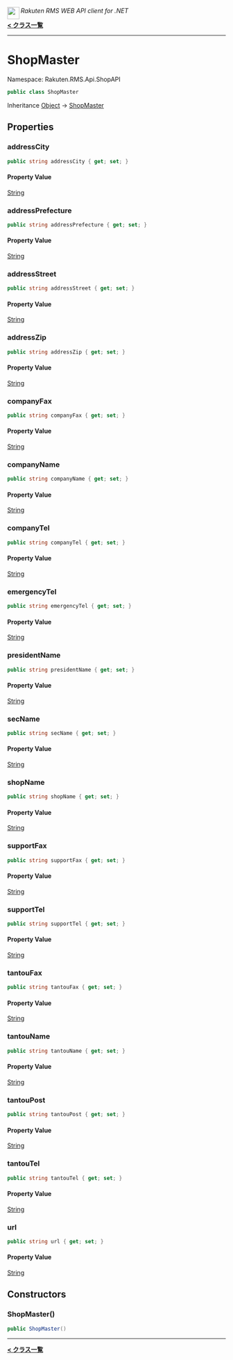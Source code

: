 <img align="left" style="height: 2em;" src="https://webservice.rakuten.co.jp/favicon.ico"><em>Rakuten RMS WEB API client for .NET</em>

[**< クラス一覧**](./)
- - -

# ShopMaster

Namespace: Rakuten.RMS.Api.ShopAPI

```csharp
public class ShopMaster
```

Inheritance [Object](https://docs.microsoft.com/en-us/dotnet/api/system.object) → [ShopMaster](./rakuten.rms.api.shopapi.shopmaster)

## Properties

### <a id="properties-addresscity"/>**addressCity**

```csharp
public string addressCity { get; set; }
```

#### Property Value

[String](https://docs.microsoft.com/en-us/dotnet/api/system.string)<br>

### <a id="properties-addressprefecture"/>**addressPrefecture**

```csharp
public string addressPrefecture { get; set; }
```

#### Property Value

[String](https://docs.microsoft.com/en-us/dotnet/api/system.string)<br>

### <a id="properties-addressstreet"/>**addressStreet**

```csharp
public string addressStreet { get; set; }
```

#### Property Value

[String](https://docs.microsoft.com/en-us/dotnet/api/system.string)<br>

### <a id="properties-addresszip"/>**addressZip**

```csharp
public string addressZip { get; set; }
```

#### Property Value

[String](https://docs.microsoft.com/en-us/dotnet/api/system.string)<br>

### <a id="properties-companyfax"/>**companyFax**

```csharp
public string companyFax { get; set; }
```

#### Property Value

[String](https://docs.microsoft.com/en-us/dotnet/api/system.string)<br>

### <a id="properties-companyname"/>**companyName**

```csharp
public string companyName { get; set; }
```

#### Property Value

[String](https://docs.microsoft.com/en-us/dotnet/api/system.string)<br>

### <a id="properties-companytel"/>**companyTel**

```csharp
public string companyTel { get; set; }
```

#### Property Value

[String](https://docs.microsoft.com/en-us/dotnet/api/system.string)<br>

### <a id="properties-emergencytel"/>**emergencyTel**

```csharp
public string emergencyTel { get; set; }
```

#### Property Value

[String](https://docs.microsoft.com/en-us/dotnet/api/system.string)<br>

### <a id="properties-presidentname"/>**presidentName**

```csharp
public string presidentName { get; set; }
```

#### Property Value

[String](https://docs.microsoft.com/en-us/dotnet/api/system.string)<br>

### <a id="properties-secname"/>**secName**

```csharp
public string secName { get; set; }
```

#### Property Value

[String](https://docs.microsoft.com/en-us/dotnet/api/system.string)<br>

### <a id="properties-shopname"/>**shopName**

```csharp
public string shopName { get; set; }
```

#### Property Value

[String](https://docs.microsoft.com/en-us/dotnet/api/system.string)<br>

### <a id="properties-supportfax"/>**supportFax**

```csharp
public string supportFax { get; set; }
```

#### Property Value

[String](https://docs.microsoft.com/en-us/dotnet/api/system.string)<br>

### <a id="properties-supporttel"/>**supportTel**

```csharp
public string supportTel { get; set; }
```

#### Property Value

[String](https://docs.microsoft.com/en-us/dotnet/api/system.string)<br>

### <a id="properties-tantoufax"/>**tantouFax**

```csharp
public string tantouFax { get; set; }
```

#### Property Value

[String](https://docs.microsoft.com/en-us/dotnet/api/system.string)<br>

### <a id="properties-tantouname"/>**tantouName**

```csharp
public string tantouName { get; set; }
```

#### Property Value

[String](https://docs.microsoft.com/en-us/dotnet/api/system.string)<br>

### <a id="properties-tantoupost"/>**tantouPost**

```csharp
public string tantouPost { get; set; }
```

#### Property Value

[String](https://docs.microsoft.com/en-us/dotnet/api/system.string)<br>

### <a id="properties-tantoutel"/>**tantouTel**

```csharp
public string tantouTel { get; set; }
```

#### Property Value

[String](https://docs.microsoft.com/en-us/dotnet/api/system.string)<br>

### <a id="properties-url"/>**url**

```csharp
public string url { get; set; }
```

#### Property Value

[String](https://docs.microsoft.com/en-us/dotnet/api/system.string)<br>

## Constructors

### <a id="constructors-.ctor"/>**ShopMaster()**

```csharp
public ShopMaster()
```


- - -
[**< クラス一覧**](./)
